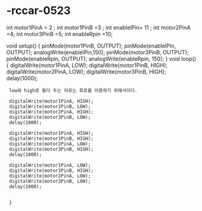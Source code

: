 # -rccar-0523

int motor1PinA  = 2 ;
int motor1PinB =3 ;
int enablelPin=  11 ; 
int motor2PinA  =4;
int motor3PinB =5;
int enableRpin =10;

  void setup() {
     pinMode(motor1PinB, OUTPUT);
     pinMode(enablelPin, OUTPUT);
     analogWrite(enablelPin,150);
     pinMode(motor3PinB, OUTPUT);
     pinMode(enableRpin, OUTPUT);
     analogWrite(enableRpin, 150);
  }
   void loop() {
     digitalWrite(motor1PinA, LOW);
     digitalWrite(motor1PinB, HIGH);
     digitalWrite(motor2PinA, LOW);
     digitalWrite(motor3PinB, HIGH);
     delay(1000);
     
     low와 high로 둘다 두는 이유는 회로를 이용하기 위해서이다. 

     digitalWrite(motor1PinA, HIGH);
     digitalWrite(motor1PinB, LOW);
     digitalWrite(motor2PinA, HIGH);
     digitalWrite(motor3PinB, LOW);
     delay(1000);

     digitalWrite(motor1PinA, HIGH);
     digitalWrite(motor1PinB, HIGH);
     digitalWrite(motor2PinA, LOW);
     digitalWrite(motor3PinB, HIGH);
     delay(1000);

     digitalWrite(motor1PinA, LOW);
     digitalWrite(motor1PinB, HIGH);
     digitalWrite(motor2PinA, LOW);
     digitalWrite(motor3PinB, LOW);
     delay(1000);

     
     }
    
